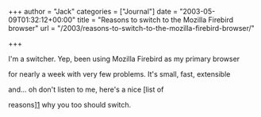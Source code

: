+++
author = "Jack"
categories = ["Journal"]
date = "2003-05-09T01:32:12+00:00"
title = "Reasons to switch to the Mozilla Firebird browser"
url = "/2003/reasons-to-switch-to-the-mozilla-firebird-browser/"

+++

I'm a switcher. Yep, been using Mozilla Firebird as my primary browser
  

  
for nearly a week with very few problems. It's small, fast, extensible
  

  
and&#8230; oh don't listen to me, here's a nice [list of
  

  
reasons][1] why you too should switch.

 [1]: //www.mozilla.org/projects/phoenix/why/"